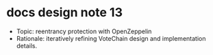 # docs design note 13

- Topic: reentrancy protection with OpenZeppelin
- Rationale: iteratively refining VoteChain design and implementation details.
